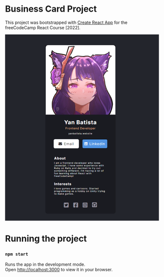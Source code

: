 # Business Card Project

This project was bootstrapped with [Create React App](https://github.com/facebook/create-react-app) for the freeCodeCamp React Course [2022].

<div align="center">
    <img src="./src//images/business-card.png" alt="Project screenshot">
</div>

# Running the project
### `npm start`

Runs the app in the development mode.\
Open [http://localhost:3000](http://localhost:3000) to view it in your browser.
